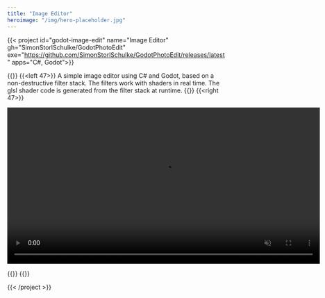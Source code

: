 ```yaml
---
title: "Image Editor"
heroimage: "/img/hero-placeholder.jpg"
---
```


{{< project id="godot-image-edit" name="Image Editor" gh="SimonStorlSchulke/GodotPhotoEdit" exe="https://github.com/SimonStorlSchulke/GodotPhotoEdit/releases/latest" apps="C#, Godot">}}


{{<twoculumn>}}
{{<left 47>}}
A simple image editor using C# and Godot, based on a non-destructive filter stack. The filters work with shaders in real time. The glsl shader code is generated from the filter stack at runtime.
{{</left>}}
{{<right 47>}}

<video width="720px" autoplay muted loop  controls>
  <source src="/pr/res/image_edit.mp4" type="video/mp4">
</video> 

{{</right>}}
{{</twoculumn>}}


{{< /project >}}
